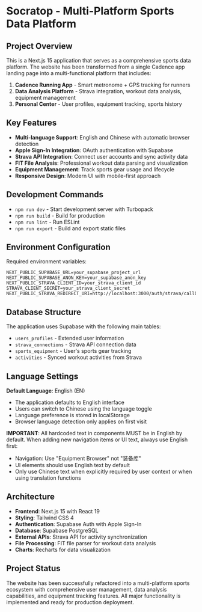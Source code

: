 # Socratop - Multi-Platform Sports Data Platform

## Project Overview
This is a Next.js 15 application that serves as a comprehensive sports data platform. The website has been transformed from a single Cadence app landing page into a multi-functional platform that includes:

1. **Cadence Running App** - Smart metronome + GPS tracking for runners
2. **Data Analysis Platform** - Strava integration, workout data analysis, equipment management
3. **Personal Center** - User profiles, equipment tracking, sports history

## Key Features
- **Multi-language Support**: English and Chinese with automatic browser detection
- **Apple Sign-In Integration**: OAuth authentication with Supabase
- **Strava API Integration**: Connect user accounts and sync activity data  
- **FIT File Analysis**: Professional workout data parsing and visualization
- **Equipment Management**: Track sports gear usage and lifecycle
- **Responsive Design**: Modern UI with mobile-first approach

## Development Commands
- `npm run dev` - Start development server with Turbopack
- `npm run build` - Build for production
- `npm run lint` - Run ESLint
- `npm run export` - Build and export static files

## Environment Configuration
Required environment variables:
```
NEXT_PUBLIC_SUPABASE_URL=your_supabase_project_url
NEXT_PUBLIC_SUPABASE_ANON_KEY=your_supabase_anon_key
NEXT_PUBLIC_STRAVA_CLIENT_ID=your_strava_client_id
STRAVA_CLIENT_SECRET=your_strava_client_secret
NEXT_PUBLIC_STRAVA_REDIRECT_URI=http://localhost:3000/auth/strava/callback
```

## Database Structure
The application uses Supabase with the following main tables:
- `users_profiles` - Extended user information
- `strava_connections` - Strava API connection data
- `sports_equipment` - User's sports gear tracking
- `activities` - Synced workout activities from Strava

## Language Settings
**Default Language**: English (EN)
- The application defaults to English interface
- Users can switch to Chinese using the language toggle
- Language preference is stored in localStorage
- Browser language detection only applies on first visit

**IMPORTANT**: All hardcoded text in components MUST be in English by default. When adding new navigation items or UI text, always use English first:
- Navigation: Use "Equipment Browser" not "装备库"
- UI elements should use English text by default
- Only use Chinese text when explicitly required by user context or when using translation functions

## Architecture
- **Frontend**: Next.js 15 with React 19
- **Styling**: Tailwind CSS 4
- **Authentication**: Supabase Auth with Apple Sign-In
- **Database**: Supabase PostgreSQL
- **External APIs**: Strava API for activity synchronization
- **File Processing**: FIT file parser for workout data analysis
- **Charts**: Recharts for data visualization

## Project Status
The website has been successfully refactored into a multi-platform sports ecosystem with comprehensive user management, data analysis capabilities, and equipment tracking features. All major functionality is implemented and ready for production deployment.